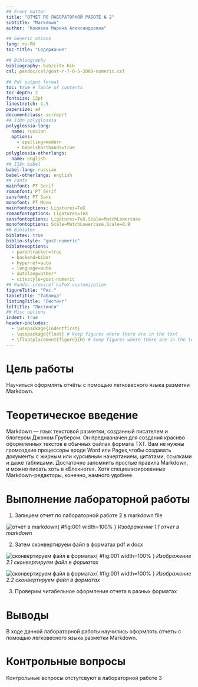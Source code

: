```yaml
---
## Front matter
title: "ОТЧЕТ ПО ЛАБОРАТОРНОЙ РАБОТЕ № 2"
subtitle: "Markdown"
author: "Коняева Марина Александровна"

## Generic otions
lang: ru-RU
toc-title: "Содержание"

## Bibliography
bibliography: bib/cite.bib
csl: pandoc/csl/gost-r-7-0-5-2008-numeric.csl

## Pdf output format
toc: true # Table of contents
toc-depth: 2
fontsize: 12pt
linestretch: 1.5
papersize: a4
documentclass: scrreprt
## I18n polyglossia
polyglossia-lang:
  name: russian
  options:
	- spelling=modern
	- babelshorthands=true
polyglossia-otherlangs:
  name: english
## I18n babel
babel-lang: russian
babel-otherlangs: english
## Fonts
mainfont: PT Serif
romanfont: PT Serif
sansfont: PT Sans
monofont: PT Mono
mainfontoptions: Ligatures=TeX
romanfontoptions: Ligatures=TeX
sansfontoptions: Ligatures=TeX,Scale=MatchLowercase
monofontoptions: Scale=MatchLowercase,Scale=0.9
## Biblatex
biblatex: true
biblio-style: "gost-numeric"
biblatexoptions:
  - parentracker=true
  - backend=biber
  - hyperref=auto
  - language=auto
  - autolang=other*
  - citestyle=gost-numeric
## Pandoc-crossref LaTeX customization
figureTitle: "Рис."
tableTitle: "Таблица"
listingTitle: "Листинг"
lolTitle: "Листинги"
## Misc options
indent: true
header-includes:
  - \usepackage{indentfirst}
  - \usepackage{float} # keep figures where there are in the text
  - \floatplacement{figure}{H} # keep figures where there are in the text
---
```


# Цель работы

Научиться оформлять отчёты с помощью легковесного языка разметки Markdown.

# Теоретическое введение

Markdown — язык текстовой разметки, созданный писателем и блогером Джоном Грубером. Он предназначен для создания красиво оформленных текстов в обычных файлах формата TXT. Вам не нужны громоздкие процессоры вроде Word или Pages,чтобы создавать документы с жирным или курсивным начертанием, цитатами, ссылками и даже таблицами. Достаточно запомнить простые правила Markdown, и можно писать хоть в «Блокноте». Хотя специализированные Markdown-редакторы, конечно, намного удобнее.

# Выполнение лабораторной работы

1. Запишем отчет по лабораторной работе 2 в markdown file

![отчет в markdown](image/1%D0%A0%D0%B8%D1%81%D1%83%D0%BD%D0%BE%D0%BA.png){ #fig:001 width=100% }
*Изображение 1.1 отчет в markdown*

2. Затем сконвертируем файл в форматах pdf и docx

![сконвертируем файл в форматах](image/2%D0%A0%D0%B8%D1%81%D1%83%D0%BD%D0%BE%D0%BA.png){ #fig:001 width=100% }
*Изображение 2.1 сконвертируем файл в форматах*

![сконвертируем файл в форматах](image/3%D0%A0%D0%B8%D1%81%D1%83%D0%BD%D0%BE%D0%BA.png){ #fig:001 width=100% }
*Изображение 2.2 сконвертируем файл в форматах*

3. Проверим читабельное оформление отчета в разных форматах

# Выводы

В ходе данной лабораторной работы научились оформлять отчеты с помощью легковесного языка разметки Markdown.

# Контрольные вопросы

Контрольные вопросы отстутсвуют в лабораторной работе 3